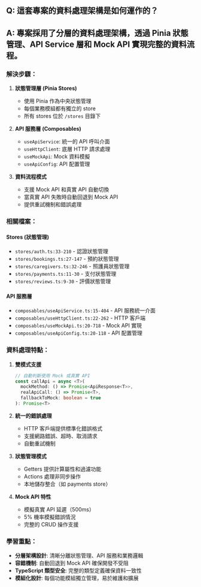 ## Q: 這套專案的資料處理架構是如何運作的？

## A: 專案採用了分層的資料處理架構，透過 Pinia 狀態管理、API Service 層和 Mock API 實現完整的資料流程。

### 解決步驟：

1. **狀態管理層 (Pinia Stores)**
   - 使用 Pinia 作為中央狀態管理
   - 每個業務模組都有獨立的 store
   - 所有 stores 位於 `/stores` 目錄下

2. **API 服務層 (Composables)**
   - `useApiService`: 統一的 API 呼叫介面
   - `useHttpClient`: 底層 HTTP 請求處理
   - `useMockApi`: Mock 資料模擬
   - `useApiConfig`: API 配置管理

3. **資料流程模式**
   - 支援 Mock API 和真實 API 自動切換
   - 當真實 API 失敗時自動回退到 Mock API
   - 提供重試機制和錯誤處理

### 相關檔案：

#### Stores (狀態管理)
- `stores/auth.ts:33-210` - 認證狀態管理
- `stores/bookings.ts:27-147` - 預約狀態管理
- `stores/caregivers.ts:32-246` - 照護員狀態管理
- `stores/payments.ts:11-30` - 支付狀態管理
- `stores/reviews.ts:9-30` - 評價狀態管理

#### API 服務層
- `composables/useApiService.ts:15-404` - API 服務統一介面
- `composables/useHttpClient.ts:22-262` - HTTP 客戶端
- `composables/useMockApi.ts:20-718` - Mock API 實現
- `composables/useApiConfig.ts:20-118` - API 配置管理

### 資料處理特點：

1. **雙模式支援**
   ```typescript
   // 自動判斷使用 Mock 或真實 API
   const callApi = async <T>(
     mockMethod: () => Promise<ApiResponse<T>>,
     realApiCall: () => Promise<T>,
     fallbackToMock: boolean = true
   ): Promise<T>
   ```

2. **統一的錯誤處理**
   - HTTP 客戶端提供標準化錯誤格式
   - 支援網路錯誤、超時、取消請求
   - 自動重試機制

3. **狀態管理模式**
   - Getters 提供計算屬性和過濾功能
   - Actions 處理非同步操作
   - 本地儲存整合（如 payments store）

4. **Mock API 特性**
   - 模擬真實 API 延遲（500ms）
   - 5% 機率模擬錯誤情況
   - 完整的 CRUD 操作支援

### 學習重點：

- **分層架構設計**: 清晰分離狀態管理、API 服務和業務邏輯
- **容錯機制**: 自動回退到 Mock API 確保開發不受阻
- **TypeScript 類型安全**: 完整的類型定義確保資料一致性
- **模組化設計**: 每個功能模組獨立管理，易於維護和擴展